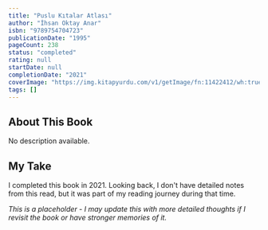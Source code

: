 ```yaml
---
title: "Puslu Kıtalar Atlası"
author: "İhsan Oktay Anar"
isbn: "9789754704723"
publicationDate: "1995"
pageCount: 238
status: "completed"
rating: null
startDate: null
completionDate: "2021"
coverImage: "https://img.kitapyurdu.com/v1/getImage/fn:11422412/wh:true/wi:220"
tags: []
---
```


## About This Book

No description available.

## My Take

I completed this book in 2021. Looking back, I don't have detailed notes from this read, but it was part of my reading journey during that time.

_This is a placeholder - I may update this with more detailed thoughts if I revisit the book or have stronger memories of it._
